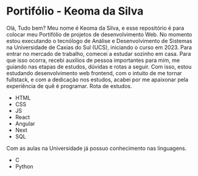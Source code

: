 # Portifólio - Keoma da Silva
 
 Olá, Tudo bem?
 Meu nome é Keoma da Silva, e esse repositório é para colocar meu Portifólio de projetos de desenvolvimento Web.
 No momento estou executando o tecnólogo de Análise e Desenvolvimento de Sistemas na Universidade de Caxias do Sul (UCS), iniciando o curso em 2023.
 Para entrar no mercado de trabalho, comecei a estudar sozinho em casa. Para que isso ocorra, recebi auxílios de pessoa importantes para mim, me guiando nas etapas de estudos, dúvidas e rotas a seguir. Com isso, estou estudando desenvolvimento web frontend, com o intuito de me tornar fullstack, e com a dedicação nos estudos, acabei por me apaixonar pela experiência de quê é programar.
 Rota de estudos.
 - HTML
 - CSS
 - JS
 - React
 - Angular
 - Next
 - SQL
 
 Com as aulas na Universidade já possuo conhecimento nas linguagens.
 - C
 - Python